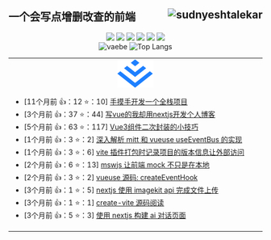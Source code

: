 ## 一个会写点增删改查的前端 <img align="right"  src="https://komarev.com/ghpvc/?username=vaebe" alt="sudnyeshtalekar" />

<div align="center">
  <img src="https://img.shields.io/badge/-TypeScript-2b6dbf?style=flat&logo=typescript&logoColor=white">
  <img src="https://img.shields.io/badge/-Vue-46b882?style=flat&logo=vue.js&logoColor=white">
  <img src="https://img.shields.io/badge/-Node.js-3C873A?style=flat&logo=Node.js&logoColor=white">
  <img src="https://img.shields.io/badge/Golang-1008611?style=flat&logo=go&color=%2376e2ff">
  <img src="https://img.shields.io/badge/Mysql-1008611?style=flat&logo=Mysql&color=%2302758f">
  <img src="https://img.shields.io/badge/-ESLint-%234B32C3?style=flat-square&logo=eslint">
</div>

<div align=center>
  <img height="165px" src="https://github-readme-stats.vercel.app/api?username=vaebe&layout=compact&rank_icon=percentile&theme=transparent" alt="vaebe" /> 
  <img src="https://github-readme-stats.vercel.app/api/top-langs/?username=vaebe&layout=compact&theme=transparent" alt="Top Langs">
</div>

<!-- multi-platform-posts start -->
  <table align="center">
      <tr>
        <td align="center" width="800px" valign="top">
          <div align="center"><img src='https://raw.githubusercontent.com/baozouai/multi-platform-posts-action/main/assets/juejin.svg' alt='juejin'/></div>
<ul>
<li align='left'>[11个月前 👍：12  ⭐：10]
      <a href="https://juejin.cn/post/7345310754470887458" target="_blank">手摸手开发一个全栈项目</a>
      </li>
<li align='left'>[3个月前 👍：37  ⭐：44]
      <a href="https://juejin.cn/post/7430494779698806784" target="_blank">写vue的我却用nextjs开发个人博客</a>
      </li>
<li align='left'>[5个月前 👍：63  ⭐：117]
      <a href="https://juejin.cn/post/7413194176006324275" target="_blank">Vue3组件二次封装的小技巧</a>
      </li>
<li align='left'>[1个月前 👍：3  ⭐：2]
      <a href="https://juejin.cn/post/7457228085830778895" target="_blank">深入解析 mitt 和 vueuse useEventBus 的实现</a>
      </li>
<li align='left'>[1个月前 👍：3  ⭐：6]
      <a href="https://juejin.cn/post/7456809080344133667" target="_blank">vite 插件打包时记录项目的版本信息让外部访问</a>
      </li>
<li align='left'>[2个月前 👍：6  ⭐：13]
      <a href="https://juejin.cn/post/7445926398400102440" target="_blank">mswjs 让前端 mock 不只是在本地</a>
      </li>
<li align='left'>[2个月前 👍：3  ⭐：2]
      <a href="https://juejin.cn/post/7439367850488070159" target="_blank">vueuse 源码: createEventHook</a>
      </li>
<li align='left'>[3个月前 👍：1  ⭐：5]
      <a href="https://juejin.cn/post/7438640311457087522" target="_blank">nextjs 使用 imagekit api 完成文件上传</a>
      </li>
<li align='left'>[3个月前 👍：1  ⭐：1]
      <a href="https://juejin.cn/post/7433608225398620175" target="_blank">create-vite 源码阅读</a>
      </li>
<li align='left'>[3个月前 👍：5  ⭐：3]
      <a href="https://juejin.cn/post/7431580770214543375" target="_blank">使用 nextjs 构建 ai 对话页面</a>
      </li>
</ul>
        </td>
      </tr>
    </table>
    <!-- multi-platform-posts end -->

